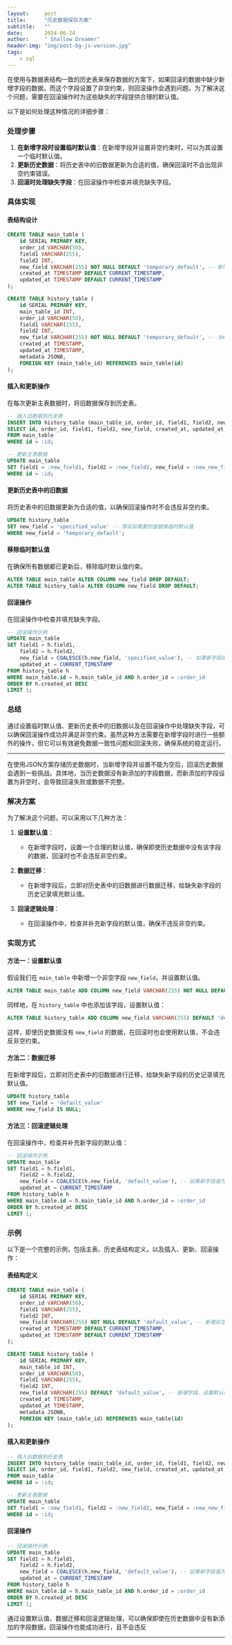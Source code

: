 ```yaml
---
layout:     post
title:      "历史数据保存方案"
subtitle:   ""
date:       2024-06-24
author:     " Shallow Dreamer"
header-img: "img/post-bg-js-version.jpg"
tags:
    - sql
---
```


在使用与数据表结构一致的历史表来保存数据的方案下，如果回滚的数据中缺少新增字段的数据，而这个字段设置了非空约束，则回滚操作会遇到问题。为了解决这个问题，需要在回滚操作时为这些缺失的字段提供合理的默认值。

以下是如何处理这种情况的详细步骤：

### 处理步骤

1. **在新增字段时设置临时默认值**：在新增字段并设置非空约束时，可以为其设置一个临时默认值。
2. **更新历史数据**：将历史表中的旧数据更新为合适的值，确保回滚时不会出现非空约束错误。
3. **回滚时处理缺失字段**：在回滚操作中检查并填充缺失字段。

### 具体实现

#### 表结构设计

```sql
CREATE TABLE main_table (
    id SERIAL PRIMARY KEY,
    order_id VARCHAR(50),
    field1 VARCHAR(255),
    field2 INT,
    new_field VARCHAR(255) NOT NULL DEFAULT 'temporary_default', -- 新增非空字段，设置临时默认值
    created_at TIMESTAMP DEFAULT CURRENT_TIMESTAMP,
    updated_at TIMESTAMP DEFAULT CURRENT_TIMESTAMP
);

CREATE TABLE history_table (
    id SERIAL PRIMARY KEY,
    main_table_id INT,
    order_id VARCHAR(50),
    field1 VARCHAR(255),
    field2 INT,
    new_field VARCHAR(255) NOT NULL DEFAULT 'temporary_default', -- 与main_table一致
    created_at TIMESTAMP,
    updated_at TIMESTAMP,
    metadata JSONB,
    FOREIGN KEY (main_table_id) REFERENCES main_table(id)
);
```

#### 插入和更新操作

在每次更新主表数据时，将旧数据保存到历史表。

```sql
-- 插入旧数据到历史表
INSERT INTO history_table (main_table_id, order_id, field1, field2, new_field, created_at, updated_at, metadata)
SELECT id, order_id, field1, field2, new_field, created_at, updated_at, '{"updated_by": "user1", "update_reason": "example reason"}'::jsonb
FROM main_table
WHERE id = :id;

-- 更新主表数据
UPDATE main_table
SET field1 = :new_field1, field2 = :new_field2, new_field = :new_new_field, updated_at = CURRENT_TIMESTAMP
WHERE id = :id;
```

#### 更新历史表中的旧数据

将历史表中的旧数据更新为合适的值，以确保回滚操作时不会违反非空约束。

```sql
UPDATE history_table
SET new_field = 'specified_value' -- 用实际需要的值替换临时默认值
WHERE new_field = 'temporary_default';
```

#### 移除临时默认值

在确保所有数据都已更新后，移除临时默认值约束。

```sql
ALTER TABLE main_table ALTER COLUMN new_field DROP DEFAULT;
ALTER TABLE history_table ALTER COLUMN new_field DROP DEFAULT;
```

#### 回滚操作

在回滚操作中检查并填充缺失字段。

```sql
-- 回滚操作示例
UPDATE main_table
SET field1 = h.field1,
    field2 = h.field2,
    new_field = COALESCE(h.new_field, 'specified_value'), -- 如果新字段值为空，则使用指定值
    updated_at = CURRENT_TIMESTAMP
FROM history_table h
WHERE main_table.id = h.main_table_id AND h.order_id = :order_id
ORDER BY h.created_at DESC
LIMIT 1;
```

### 总结

通过设置临时默认值、更新历史表中的旧数据以及在回滚操作中处理缺失字段，可以确保回滚操作成功并满足非空约束。虽然这种方法需要在新增字段时进行一些额外的操作，但它可以有效避免数据一致性问题和回滚失败，确保系统的稳定运行。

------

在使用JSON方案存储历史数据时，当新增字段并设置不能为空后，回滚历史数据会遇到一些挑战。具体地，当历史数据没有新添加的字段数据，而新添加的字段设置为非空时，会导致回滚失败或数据不完整。

### 解决方案

为了解决这个问题，可以采用以下几种方法：

1. **设置默认值**：
   - 在新增字段时，设置一个合理的默认值，确保即使历史数据中没有该字段的数据，回滚时也不会违反非空约束。

2. **数据迁移**：
   - 在新增字段后，立即对历史表中的旧数据进行数据迁移，给缺失新字段的历史记录填充默认值。

3. **回滚逻辑处理**：
   - 在回滚操作中，检查并补充新字段的默认值，确保不违反非空约束。

### 实现方式

#### 方法一：设置默认值

假设我们在 `main_table` 中新增一个非空字段 `new_field`，并设置默认值。

```sql
ALTER TABLE main_table ADD COLUMN new_field VARCHAR(255) NOT NULL DEFAULT 'default_value';
```

同样地，在 `history_table` 中也添加该字段，设置默认值：

```sql
ALTER TABLE history_table ADD COLUMN new_field VARCHAR(255) DEFAULT 'default_value';
```

这样，即使历史数据没有 `new_field` 的数据，在回滚时也会使用默认值，不会违反非空约束。

#### 方法二：数据迁移

在新增字段后，立即对历史表中的旧数据进行迁移，给缺失新字段的历史记录填充默认值。

```sql
UPDATE history_table
SET new_field = 'default_value'
WHERE new_field IS NULL;
```

#### 方法三：回滚逻辑处理

在回滚操作中，检查并补充新字段的默认值：

```sql
-- 回滚操作示例
UPDATE main_table
SET field1 = h.field1,
    field2 = h.field2,
    new_field = COALESCE(h.new_field, 'default_value'), -- 如果新字段值为空，则使用默认值
    updated_at = CURRENT_TIMESTAMP
FROM history_table h
WHERE main_table.id = h.main_table_id AND h.order_id = :order_id
ORDER BY h.created_at DESC
LIMIT 1;
```

### 示例

以下是一个完整的示例，包括主表、历史表结构定义，以及插入、更新、回滚操作：

#### 表结构定义

```sql
CREATE TABLE main_table (
    id SERIAL PRIMARY KEY,
    order_id VARCHAR(50),
    field1 VARCHAR(255),
    field2 INT,
    new_field VARCHAR(255) NOT NULL DEFAULT 'default_value', -- 新增非空字段
    created_at TIMESTAMP DEFAULT CURRENT_TIMESTAMP,
    updated_at TIMESTAMP DEFAULT CURRENT_TIMESTAMP
);

CREATE TABLE history_table (
    id SERIAL PRIMARY KEY,
    main_table_id INT,
    order_id VARCHAR(50),
    field1 VARCHAR(255),
    field2 INT,
    new_field VARCHAR(255) DEFAULT 'default_value', -- 新增字段，设置默认值
    created_at TIMESTAMP,
    updated_at TIMESTAMP,
    metadata JSONB,
    FOREIGN KEY (main_table_id) REFERENCES main_table(id)
);
```

#### 插入和更新操作

```sql
-- 插入旧数据到历史表
INSERT INTO history_table (main_table_id, order_id, field1, field2, new_field, created_at, updated_at, metadata)
SELECT id, order_id, field1, field2, new_field, created_at, updated_at, '{"updated_by": "user1", "update_reason": "example reason"}'::jsonb
FROM main_table
WHERE id = :id;

-- 更新主表数据
UPDATE main_table
SET field1 = :new_field1, field2 = :new_field2, new_field = :new_new_field, updated_at = CURRENT_TIMESTAMP
WHERE id = :id;
```

#### 回滚操作

```sql
-- 回滚操作示例
UPDATE main_table
SET field1 = h.field1,
    field2 = h.field2,
    new_field = COALESCE(h.new_field, 'default_value'), -- 如果新字段值为空，则使用默认值
    updated_at = CURRENT_TIMESTAMP
FROM history_table h
WHERE main_table.id = h.main_table_id AND h.order_id = :order_id
ORDER BY h.created_at DESC
LIMIT 1;
```

通过设置默认值、数据迁移和回滚逻辑处理，可以确保即使在历史数据中没有新添加的字段数据，回滚操作也能成功进行，且不会违反

------

<style>
  main {
    width: 100%;
    padding: 20px 0 0 0;
  }
  .projection {
    display: flex;
    flex-wrap: wrap;
    justify-content: space-around;
    align-items: center;
    padding-bottom: 20px;
    margin-bottom: 20px;
    border-bottom: 1px solid #eee;
  }
  .projection > div {
    width: 180px; height: 120px;
    background: rgba(180,160,120,.2);
  }
  .projection:not(:first-child:last-child) > div {
    border: 2px solid transparent;
    background-clip: content-box;
  }
  .projection:last-child {
    margin-bottom: 0;
    border-bottom: 0;
  }
  .projection:nth-of-type(1) > div {
    margin-left: -6px;
    box-shadow: 0 0 6px rgba(180,160,120,.8);
  }
  .projection:nth-of-type(2) > div {
    border-bottom: 0;
    box-shadow: 0px 6px 5px -5px rgba(180,160,120,.6);
  }
  .projection:nth-of-type(3) > div {
    border-right: 0;
    border-bottom: 0;
    box-shadow: 5px 5px 5px -4px rgba(180,160,120,.6);
  }
  .projection:nth-of-type(4) > div {
    border-right: 0;
    border-left: 0;
    box-shadow: 6px 0 5px -5px rgba(180,160,120,.6), -6px 0 5px -5px rgba(180,160,120,.6);
  }
  .projection:nth-of-type(5) > div {
    box-shadow: 0 0 0 1px rgba(180,160,120,.6);
  }
</style>
<template>
  <main>
    <div class="projection">
      <p>① 无偏移投影</p>
      <div></div>
    </div>
    <div class="projection">
      <p>② 单侧投影</p>
      <div></div>
    </div>
    <div class="projection">
      <p>③ 邻边投影</p>
      <div></div>
    </div>
    <div class="projection">
      <p>④ 两侧投影</p>
      <div></div>
    </div>
    <div class="projection">
      <p>⑤ 1px投影</p>
      <div></div>
    </div>
  </main>
</template>
<script>
</script>
